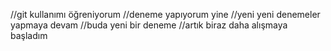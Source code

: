 //git kullanımı öğreniyorum
//deneme yapıyorum yine
//yeni yeni denemeler yapmaya devam
//buda yeni bir deneme
//artık biraz daha alışmaya başladım

